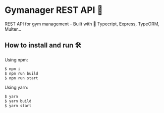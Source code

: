 # Gymanager REST API 👾

REST API for gym management - Built with 💙 Typecript, Express, TypeORM, Multer...

## How to install and run 🛠
Using npm:
```bash
$ npm i
$ npm run build
$ npm run start
```

Using yarn:

```bash
$ yarn
$ yarn build
$ yarn start
```
